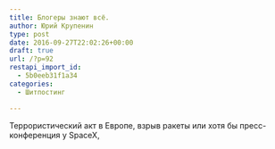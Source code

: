 ```yaml
---
title: Блогеры знают всё.
author: Юрий Крупенин
type: post
date: 2016-09-27T22:02:26+00:00
draft: true
url: /?p=92
restapi_import_id:
  - 5b0eeb31f1a34
categories:
  - Шитпостинг

---
```

Террористический акт в Европе, взрыв ракеты или хотя бы пресс-конференция у SpaceX, 